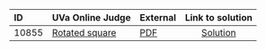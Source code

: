 | ID | UVa Online Judge | External | Link to solution |
|:---|:---|:---|:---:|
| 10855 | [Rotated square](https://onlinejudge.org/index.php?option=com_onlinejudge&Itemid=8&category=624&page=show_problem&problem=1796) | [PDF](https://onlinejudge.org/external/108/10855.pdf) | [Solution](https%3A//github.com/versenyi98/programming-contests/tree/master/UVa%20Online%20Judge/10855%2520-%2520Rotated%2520square)|
